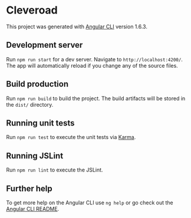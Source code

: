 # Cleveroad

This project was generated with [Angular CLI](https://github.com/angular/angular-cli) version 1.6.3.

## Development server

Run `npm run start` for a dev server. Navigate to `http://localhost:4200/`. The app will automatically reload if you change any of the source files.

## Build production

Run `npm run build` to build the project. The build artifacts will be stored in the `dist/` directory.

## Running unit tests

Run `npm run test` to execute the unit tests via [Karma](https://karma-runner.github.io).

## Running JSLint

Run `npm run lint` to execute the JSLint.

## Further help

To get more help on the Angular CLI use `ng help` or go check out the [Angular CLI README](https://github.com/angular/angular-cli/blob/master/README.md).